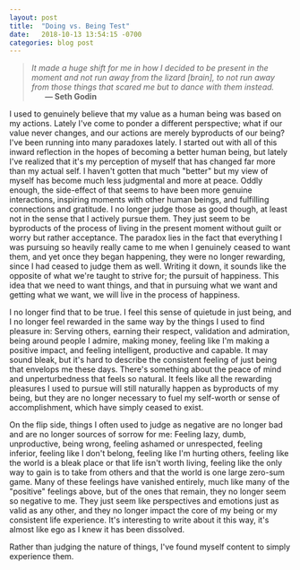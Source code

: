 ```yaml
---
layout: post
title:  "Doing vs. Being Test"
date:   2018-10-13 13:54:15 -0700
categories: blog post
---
```


>*It made a huge shift for me in how I decided to be present in the moment and not run away from the lizard [brain], to not run away from those things that scared me but to dance with them instead.* 
 <br>&nbsp;&nbsp;&nbsp;&nbsp;&nbsp;&nbsp;__&mdash; Seth Godin__
 
I used to genuinely believe that my value as a human being was based on my actions. Lately I've come to ponder a different perspective; what if our value never changes, and our actions are merely byproducts of our being? I've been running into many paradoxes lately. I started out with all of this inward reflection in the hopes of becoming a better human being, but lately I've realized that it's my perception of myself that has changed far more than my actual self. I haven't gotten that much "better" but my view of myself has become much less judgmental and more at peace. Oddly enough, the side-effect of that seems to have been more genuine interactions, inspiring moments with other human beings, and fulfilling connections and gratitude. I no longer judge those as good though, at least not in the sense that I actively pursue them. They just seem to be byproducts of the process of living in the present moment without guilt or worry but rather acceptance. The paradox lies in the fact that everything I was pursuing so heavily really came to me when I genuinely ceased to want them, and yet once they began happening, they were no longer rewarding, since I had ceased to judge them as well. Writing it down, it sounds like the opposite of what we're taught to strive for; the pursuit of happiness. This idea that we need to want things, and that in pursuing what we want and getting what we want, we will live in the process of happiness. 

I no longer find that to be true. I feel this sense of quietude in just being, and I no longer feel rewarded in the same way by the things I used to find pleasure in: Serving others, earning their respect, validation and admiration, being around people I admire, making money, feeling like I'm making a positive impact, and feeling intelligent, productive and capable. It may sound bleak, but it's hard to describe the consistent feeling of just being that envelops me these days. There's something about the peace of mind and unperturbedness that feels so natural. It feels like all the rewarding pleasures I used to pursue will still naturally happen as byproducts of my being, but they are no longer necessary to fuel my self-worth or sense of accomplishment, which have simply ceased to exist. 

On the flip side, things I often used to judge as negative are no longer bad and are no longer sources of sorrow for me: Feeling lazy, dumb, unproductive, being wrong, feeling ashamed or unrespected, feeling inferior, feeling like I don't belong, feeling like I'm hurting others, feeling like the world is a bleak place or that life isn't worth living, feeling like the only way to gain is to take from others and that the world is one large zero-sum game. Many of these feelings have vanished entirely, much like many of the "positive" feelings above, but of the ones that remain, they no longer seem so negative to me. They just seem like perspectives and emotions just as valid as any other, and they no longer impact the core of my being or my consistent life experience. It's interesting to write about it this way, it's almost like ego as I knew it has been dissolved.
 
Rather than judging the nature of things, I've found myself content to simply experience them. 
